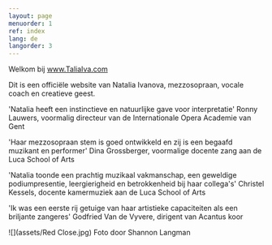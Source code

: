 ```yaml
---
layout: page
menuorder: 1
ref: index
lang: de
langorder: 3
---
```


Welkom bij www.TaliaIva.com

Dit is een officiële website van Natalia Ivanova, mezzosopraan, vocale coach en creatieve geest.

'Natalia heeft een instinctieve en natuurlijke gave voor interpretatie' Ronny Lauwers, voormalig directeur van de Internationale Opera Academie van Gent

'Haar mezzosopraan stem is goed ontwikkeld en zij is een begaafd muzikant en performer' Dina Grossberger, voormalige docente zang aan de Luca School of Arts

'Natalia toonde een prachtig muzikaal vakmanschap, een geweldige podiumpresentie, leergierigheid en betrokkenheid bij haar collega's' Christel Kessels, docente kamermuziek aan de Luca School of Arts

'Ik was een eerste rij getuige van haar artistieke capaciteiten als een briljante zangeres' Godfried Van de Vyvere, dirigent van Acantus koor

![](assets/Red Close.jpg)
Foto door Shannon Langman
